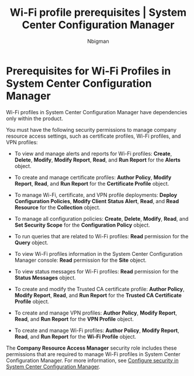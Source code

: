 ﻿---
title: "Wi-Fi profile prerequisites | System Center Configuration Manager"
ms.custom: na
ms.date: 0201-03-31
ms.prod: configuration-manager
ms.reviewer: na
ms.suite: na
ms.technology: 
  - configmgr-other
ms.tgt_pltfrm: na
ms.topic: get-started-article
ms.assetid: d2dacb2d-ab3b-42a2-8dc8-94da31f993c2
caps.latest.revision: 5
caps.handback.revision: 0
author: Nbigman

---
# Prerequisites for Wi-Fi Profiles in System Center Configuration Manager
Wi-Fi profiles in System Center Configuration Manager have dependencies only within the product.  
  
 You must have the following security permissions to manage company resource access settings, such as certificate profiles, Wi-Fi profiles, and VPN profiles:  
  
-   To view and manage alerts and reports for Wi-Fi profiles: **Create**, **Delete**, **Modify**, **Modify Report**, **Read**, and **Run Report** for the **Alerts** object.  
  
-   To create and manage certificate profiles: **Author Policy**, **Modify Report**, **Read**, and **Run Report** for the **Certificate Profile** object.  
  
-   To manage Wi-Fi, certificate, and VPN profile deployments: **Deploy Configuration Policies**, **Modify Client Status Alert**, **Read**, and **Read Resource** for the **Collection** object.  
  
-   To manage all configuration policies: **Create**, **Delete**, **Modify**, **Read**, and **Set Security Scope** for the **Configuration Policy** object.  
  
-   To run queries that are related to Wi-Fi profiles: **Read** permission for the **Query** object.  
  
-   To view Wi-Fi profiles information in the System Center Configuration Manager console: **Read** permission for the **Site** object.  
  
-   To view status messages for Wi-Fi profiles: **Read** permission for the **Status Messages** object.  
  
-   To create and modify the Trusted CA certificate profile: **Author Policy**, **Modify Report**, **Read**, and **Run Report** for the **Trusted CA Certificate Profile** object.  
  
-   To create and manage VPN profiles: **Author Policy**, **Modify Report**, **Read**, and **Run Report** for the **VPN Profile** object.  
  
-   To create and manage Wi-Fi profiles: **Author Policy**, **Modify Report**, **Read**, and **Run Report** for the **Wi-Fi Profile** object.  
  
 The **Company Resource Access Manager** security role includes these permissions that are required to manage Wi-Fi profiles in System Center Configuration Manager. For more information, see [Configure security in System Center Configuration Manager](../../core/plan-design/security/configure-security.md).

